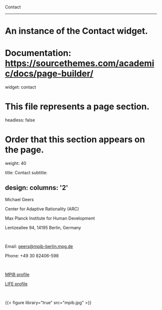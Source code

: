 Contact


---
# An instance of the Contact widget.
# Documentation: https://sourcethemes.com/academic/docs/page-builder/
widget: contact

# This file represents a page section.
headless: false

# Order that this section appears on the page.
weight: 40

title: Contact
subtitle:
  
design:
  columns: '2'
---

Michael Geers

Center for Adaptive Rationality (ARC)

Max Planck Institute for Human Development

Lentzeallee 94, 14195 Berlin, Germany

<br>

Email: geers@mpib-berlin.mpg.de

Phone: +49 30 82406-598

<br>

[MPIB profile](https://www.mpib-berlin.mpg.de/staff/michael-geers)

[LIFE profile](https://www.imprs-life.mpg.de/people/fellows/105915)

<br>

{{< figure library="true" src="mpib.jpg" >}}
